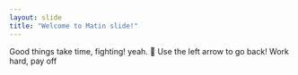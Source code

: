 ```yaml
---
layout: slide
title: "Welcome to Matin slide!"
---
```


Good things take time, fighting! yeah. :tada:
Use the left arrow to go back!
Work hard, pay off
